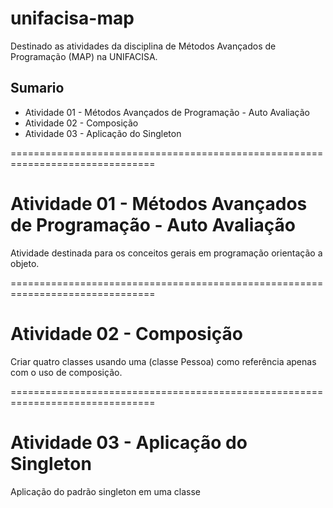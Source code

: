 # unifacisa-map
Destinado as atividades da disciplina de Métodos Avançados de Programação (MAP) na UNIFACISA. 

## Sumario

- Atividade 01 - Métodos Avançados de Programação - Auto Avaliação
- Atividade 02 - Composição
- Atividade 03 - Aplicação do Singleton

===============================================================================

# Atividade 01 - Métodos Avançados de Programação - Auto Avaliação

  Atividade destinada para os conceitos gerais em programação orientação a objeto.
  
 ===============================================================================
  
# Atividade 02 - Composição

  Criar quatro classes usando uma (classe Pessoa) como referência apenas com o uso de composição.
  
 ===============================================================================
  
# Atividade 03 - Aplicação do Singleton

  Aplicação do padrão singleton em uma classe
